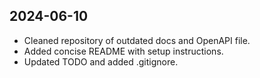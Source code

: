 ## 2024-06-10
- Cleaned repository of outdated docs and OpenAPI file.
- Added concise README with setup instructions.
- Updated TODO and added .gitignore.
